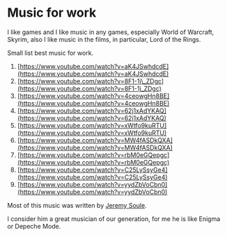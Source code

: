 # Music for work

I like games and I like music in any games, especially World of Warcraft, Skyrim, also I like music in the films, in particular, Lord of the Rings. 

Small list best music for work.

1.  [https://www.youtube.com/watch?v=aK4JSwhdcdE](https://www.youtube.com/watch?v=aK4JSwhdcdE)
2. [https://www.youtube.com/watch?v=8F1-1j\_ZDgc](https://www.youtube.com/watch?v=8F1-1j_ZDgc)
3. [https://www.youtube.com/watch?v=4ceowgHn8BE](https://www.youtube.com/watch?v=4ceowgHn8BE)
4. [https://www.youtube.com/watch?v=62j1xAdYKAQ](https://www.youtube.com/watch?v=62j1xAdYKAQ)
5. [https://www.youtube.com/watch?v=xWtfo9kuRTU](https://www.youtube.com/watch?v=xWtfo9kuRTU)
6. [https://www.youtube.com/watch?v=MW4fASDkQXA](https://www.youtube.com/watch?v=MW4fASDkQXA)
7. [https://www.youtube.com/watch?v=rbM0eGQepgc](https://www.youtube.com/watch?v=rbM0eGQepgc)
8. [https://www.youtube.com/watch?v=C25LySsyGe4](https://www.youtube.com/watch?v=C25LySsyGe4)
9. [https://www.youtube.com/watch?v=yydZbVoCbn0](https://www.youtube.com/watch?v=yydZbVoCbn0)

Most of this music was written by [Jeremy Soule](https://en.wikipedia.org/wiki/Jeremy_Soule).

I consider him a great musician of our generation, for me he is like Enigma or Depeche Mode.




